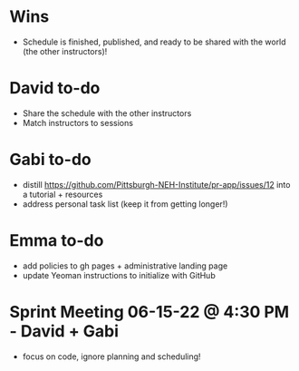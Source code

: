 # Wins
- Schedule is finished, published, and ready to be shared with the world (the other instructors)!

# David to-do
- Share the schedule with the other instructors
- Match instructors to sessions

# Gabi to-do
- distill https://github.com/Pittsburgh-NEH-Institute/pr-app/issues/12 into a tutorial + resources
- address personal task list (keep it from getting longer!)

# Emma to-do
- add policies to gh pages + administrative landing page
- update Yeoman instructions to initialize with GitHub

# Sprint Meeting 06-15-22 @ 4:30 PM - David + Gabi
- focus on code, ignore planning and scheduling!